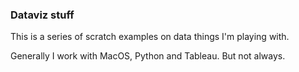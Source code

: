 ### Dataviz stuff

This is a series of scratch examples on data things I'm playing with.

Generally I work with MacOS, Python and Tableau. But not always.
